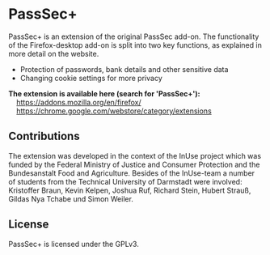# PassSec+
PassSec+ is an extension of the original PassSec add-on. The functionality of the Firefox-desktop add-on is split into two key functions, as explained in more detail on the website.

* Protection of passwords, bank details and other sensitive data
* Changing cookie settings for more privacy

**The extension is available here (search for 'PassSec+'):**<br>
&nbsp;&nbsp;&nbsp;&nbsp;<https://addons.mozilla.org/en/firefox/><br>
&nbsp;&nbsp;&nbsp;&nbsp;<https://chrome.google.com/webstore/category/extensions>

## Contributions
The extension was developed in the context of the InUse project which was funded by the Federal Ministry of Justice and Consumer Protection and the Bundesanstalt Food and Agriculture. Besides of the InUse-team a number of students from the Technical University of Darmstadt were involved:  Kristoffer Braun, Kevin Kelpen, Joshua Ruf, Richard Stein, Hubert Strauß, Gildas Nya Tchabe und Simon Weiler.

## License
PassSec+ is licensed under the GPLv3.
